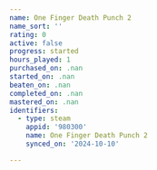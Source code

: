 ```yaml
---
name: One Finger Death Punch 2
name_sort: ''
rating: 0
active: false
progress: started
hours_played: 1
purchased_on: .nan
started_on: .nan
beaten_on: .nan
completed_on: .nan
mastered_on: .nan
identifiers:
  - type: steam
    appid: '980300'
    name: One Finger Death Punch 2
    synced_on: '2024-10-10'

---
```

